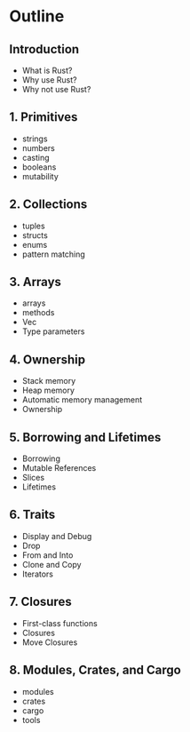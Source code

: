 # Outline

## Introduction

* What is Rust?
* Why use Rust?
* Why not use Rust?

## 1. Primitives

* strings
* numbers
* casting
* booleans
* mutability

## 2. Collections

* tuples
* structs
* enums
* pattern matching

## 3. Arrays

* arrays
* methods
* Vec
* Type parameters

## 4. Ownership

* Stack memory
* Heap memory
* Automatic memory management
* Ownership

## 5. Borrowing and Lifetimes

* Borrowing
* Mutable References
* Slices
* Lifetimes

## 6. Traits
* Display and Debug
* Drop
* From and Into
* Clone and Copy
* Iterators

## 7. Closures
* First-class functions
* Closures
* Move Closures

## 8. Modules, Crates, and Cargo
* modules
* crates 
* cargo
* tools 
